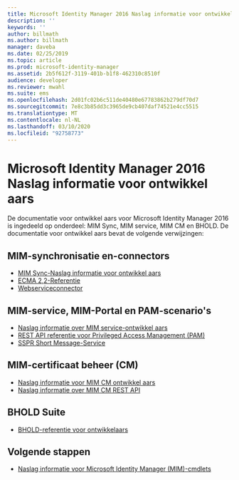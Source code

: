 ```yaml
---
title: Microsoft Identity Manager 2016 Naslag informatie voor ontwikkel aars | Microsoft Docs
description: ''
keywords: ''
author: billmath
ms.author: billmath
manager: daveba
ms.date: 02/25/2019
ms.topic: article
ms.prod: microsoft-identity-manager
ms.assetid: 2b5f612f-3119-401b-b1f8-462310c8510f
audience: developer
ms.reviewer: mwahl
ms.suite: ems
ms.openlocfilehash: 2d01fc02b6c511de40480e67783862b279df70d7
ms.sourcegitcommit: 7e8c3b85dd3c3965de9cb407daf74521e4cc5515
ms.translationtype: MT
ms.contentlocale: nl-NL
ms.lasthandoff: 03/10/2020
ms.locfileid: "92758773"
---
```

# <a name="microsoft-identity-manager-2016-developer-reference"></a>Microsoft Identity Manager 2016 Naslag informatie voor ontwikkel aars

De documentatie voor ontwikkel aars voor Microsoft Identity Manager 2016 is ingedeeld op onderdeel: MIM Sync, MIM service, MIM CM en BHOLD.  De documentatie voor ontwikkel aars bevat de volgende verwijzingen:

## <a name="mim-sync-and-connectors"></a>MIM-synchronisatie en-connectors

- [MIM Sync-Naslag informatie voor ontwikkel aars](https://msdn.microsoft.com/en-us/library/windows/desktop/ms698364(v=vs.100).aspx)
- [ECMA 2,2-Referentie](https://msdn.microsoft.com/en-us/library/windows/desktop/hh859557(v=vs.100).aspx)
- [Webserviceconnector](microsoft-identity-manager-2016-ma-ws.md)

## <a name="mim-service-mim-portal-and-pam-scenarios"></a>MIM-service, MIM-Portal en PAM-scenario's

- [Naslag informatie over MIM service-ontwikkel aars](https://msdn.microsoft.com/en-us/library/windows/desktop/ee652382(v=vs.100).aspx)
- [REST API referentie voor Privileged Access Management (PAM)](privileged-access-management-rest-api-reference.md)
- [SSPR Short Message-Service](https://msdn.microsoft.com/en-us/library/windows/desktop/jj131737(v=vs.100).aspx)

## <a name="mim-certificate-management-cm"></a>MIM-certificaat beheer (CM)

- [Naslag informatie voor MIM CM ontwikkel aars](https://msdn.microsoft.com/en-us/library/windows/desktop/ee652335(v=vs.100).aspx)
- [Naslag informatie over MIM CM REST API](certificate-management-rest-api-reference.md)
 
## <a name="bhold-suite"></a>BHOLD Suite

- [BHOLD-referentie voor ontwikkelaars](mim2016-bhold-developer-reference.md)
 
## <a name="next-steps"></a>Volgende stappen

- [Naslag informatie voor Microsoft Identity Manager (MIM)-cmdlets](https://docs.microsoft.com/powershell/identitymanager/)
